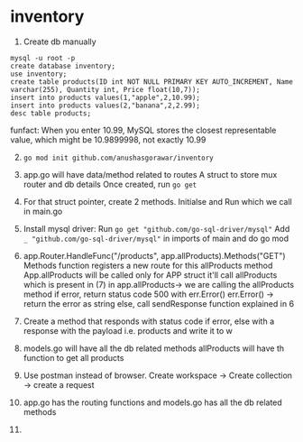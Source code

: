 # inventory

1. Create db manually
```
mysql -u root -p
create database inventory;
use inventory;
create table products(ID int NOT NULL PRIMARY KEY AUTO_INCREMENT, Name varchar(255), Quantity int, Price float(10,7));
insert into products values(1,"apple",2,10.99);
insert into products values(2,"banana",2,2.99);
desc table products;
```
funfact: When you enter 10.99, MySQL stores the closest representable value, which might be 10.9899998, not exactly 10.99

2. `go mod init github.com/anushasgorawar/inventory`

3. app.go will have data/method related to routes
A struct to store mux router and db details 
Once created, run `go get`

4. For that struct pointer, create 2 methods. Initialse and Run which we call in main.go

5. Install mysql driver:
Run `go get "github.com/go-sql-driver/mysql"` 
Add `_ "github.com/go-sql-driver/mysql"` in imports of main and do go mod 

5. app.Router.HandleFunc("/products", app.allProducts).Methods("GET") 
Methods function registers a new route for this allProducts method
App.allProducts will be called only for APP struct
it'll call allProducts which is present in (7)
in app.allProducts-> we are calling the allProducts method 
if error, return status code 500 with err.Error() 
err.Error() -> return the error as string
else, call sendResponse function explained in 6

6. Create a method that responds with status code if error, else with a response with the payload i.e. products and write it to w

7. models.go will have all the db related methods
allProducts will have th function to get all products

8. Use postman instead of browser.
Create workspace -> Create collection -> create a request 

9. app.go has the routing functions and models.go has all the db related methods

10. 